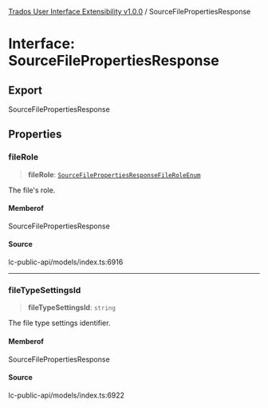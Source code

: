 [Trados User Interface Extensibility v1.0.0](../wiki/globals) / SourceFilePropertiesResponse

# Interface: SourceFilePropertiesResponse

## Export

SourceFilePropertiesResponse

## Properties

### fileRole

> **fileRole**: [`SourceFilePropertiesResponseFileRoleEnum`](../wiki/Type.SourceFilePropertiesResponseFileRoleEnum)

The file's role.

#### Memberof

SourceFilePropertiesResponse

#### Source

lc-public-api/models/index.ts:6916

***

### fileTypeSettingsId

> **fileTypeSettingsId**: `string`

The file type settings identifier.

#### Memberof

SourceFilePropertiesResponse

#### Source

lc-public-api/models/index.ts:6922
